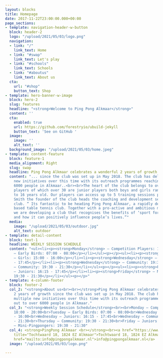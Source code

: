 ```yaml
---
layout: blocks
title: Homepage
date: 2017-11-22T23:00:00.000+00:00
page_sections:
- template: navigation-header-w-button
  block: header-2
  logo: "/upload/2021/05/03/logo.png"
  navigation:
  - link: "/"
    link_text: Home
  - link: "#swap"
    link_text: Let's play
  - link: "#schools"
    link_text: Schools
  - link: "#aboutus"
    link_text: About us
  cta:
    url: "#shop"
    button_text: Shop
- template: hero-banner-w-image
  block: hero-2
  slug: features
  headline: "<strong>Welcome to Ping Pong Alkmaar</strong>"
  content: ''
  cta:
    enabled: true
    url: https://github.com/forestryio/ubuild-jekyll
    button_text: 'See on GitHub '
  image:
    image: ''
    alt_text: ''
  background_image: "/upload/2021/05/03/home.jpeg"
- template: content-feature
  block: feature-1
  media_alignment: Right
  slug: swap
  headline: Ping Pong Alkmaar celebrates a wonderful 2 years of growth
  content: "... since the club was set up in May 2018. The club has delivered multiple
    new initiatives over this time with its outreach programmes reaching out to over
    6000 people in Alkmaar..<br><br>The heart of the club belongs to over 50 regular
    players of which over 30 are junior players both boys and girls ranging from 5
    to 16 years old. Our players can access up to 5 training sessions per week.<br><br>Mark
    Smith the founder of the club heads the coaching and development sections of the
    club. ” Its fantastic to be heading Ping Pong Alkmaar, a rapidly developing community
    based table tennis club. Together with a pro-active and ambitious management team
    we are developing a club that recognises the benefits of ‘sport for development’
    and how it can positively influence people’s lives.”"
  media:
    image: "/upload/2021/05/03/outdoor.jpg"
    alt_text: outdoor
- template: detail-content
  block: text-1
  headline: WEEKLY SESSION SCHEDULE
  content: "<ul><li><p><strong>Monday</strong> – Competition Players: 18:00 - 20:00</p></li></ul><p></p><ul><li><p><strong>Tuesday</strong>
    – Early Birds: 07:00 - 08:00</p></li></ul><p></p><ul><li><p><strong>Wednesday</strong>
    – Girls: 15:00 - 16:00</p></li><li><p><strong>Wednesday</strong> – Juniors: 16:15
    - 17:45</p></li><li><p><strong>Wednesday</strong> – Community: 19:30 - 21:30</p></li></ul><p></p><ul><li><p><strong>Thursday</strong>
    – Community: 19:30 - 21:30</p></li></ul><p></p><ul><li><p><strong>Friday</strong>
    – Juniors: 16:15 - 17:45</p></li><li><p><strong>Friday</strong> – Mini-Pingpongers:
    19:30 - 21:30</p></li></ul><p></p>"
- template: 4-column-footer
  block: footer-2
  col_2: "<strong>About us<br><br></strong>Ping Pong Alkmaar celebrates a wonderful
    2 years of growth since the club was set up in May 2018. The club has delivered
    multiple new initiatives over this time with its outreach programmes reaching
    out to over 6000 people in Alkmaar."
  col_3: "<strong>Weekly Session Schedule</strong><br><br>Monday – Competition Players:
    18:00 - 20:00<br>Tuesday – Early Birds: 07:00 - 08:00<br>Wednesday – Girls: 15:00
    - 16:00<br>Wednesday – Juniors: 16:15 - 17:45<br>Wednesday – Community: 19:30
    - 21:30<br>Thursday – Community: 19:30 - 21:30<br>Friday – Juniors: 16:15 - 17:45<br>Friday
    – Mini-Pingpongers: 19:30 - 21:30"
  col_4: <strong>PingPong Alkmaar <br></strong><br><a href="https://www.google.nl/maps?hl=nl&amp;q=Tochtwaard+18+1824+EZ+Alkmaar"
    title="Tochtwaard 18, 1824 EZ Alkmaar">Tochtwaard 18, 1824 EZ Alkmaar</a><br><br><a
    href="mailto:info@pingpongalkmaar.nl">info@pingpongalkmaar.nl</a>
  image: "/upload/2021/05/03/logo.png"

---
```

